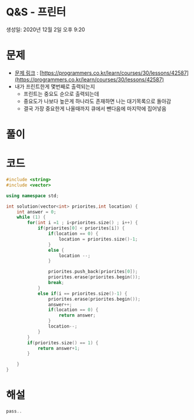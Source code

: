# Q&S - 프린터

생성일: 2020년 12월 2일 오후 9:20

# 문제

- [문제 링크](https://programmers.co.kr/learn/courses/30/lessons/42587) : [https://programmers.co.kr/learn/courses/30/lessons/42587](https://programmers.co.kr/learn/courses/30/lessons/42587)
- 내가 프린트한게 몇번째로 출력되는지
    - 프린트는 중요도 순으로 출력되는데
    - 중요도가 나보다 높은게 하나라도 존재하면 나는 대기목록으로 돌아감
    - 결국 가장 중요한게 나올때까지 큐에서 뺀다음에 마지막에 집어넣음

# 풀이

# 코드

```cpp
#include <string>
#include <vector>

using namespace std;

int solution(vector<int> priorites,int location) {
    int answer = 0;
    while (1) {
        for(int i =1 ; i<priorites.size() ; i++) {
            if(priorites[0] < priorites[i]) {
                if(location == 0) {
                    location = priorites.size()-1;
                }
                else {
                    location --;
                }

                priorites.push_back(priorites[0]);
                priorites.erase(priorites.begin());
                break;
            }
            else if(i == priorites.size()-1) {
                priorites.erase(priorites.begin());
                answer++;
                if(location == 0) {
                    return answer;
                }
                location--;
            }
        }
        if(priorites.size() == 1) {
            return answer+1;
        }

    }
}
```

# 해설

```cpp
pass..
```